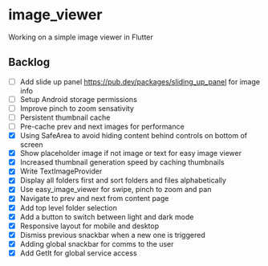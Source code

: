 # image_viewer
Working on a simple image viewer in Flutter

## Backlog
* [ ] Add slide up panel https://pub.dev/packages/sliding_up_panel for image info
* [ ] Setup Android storage permissions
* [ ] Improve pinch to zoom sensativity
* [ ] Persistent thumbnail cache
* [ ] Pre-cache prev and next images for performance
* [X] Using SafeArea to avoid hiding content behind controls on bottom of screen
* [X] Show placeholder image if not image or text for easy image viewer
* [X] Increased thumbnail generation speed by caching thumbnails
* [X] Write TextImageProvider
* [X] Display all folders first and sort folders and files alphabetically
* [X] Use easy_image_viewer for swipe, pinch to zoom and pan
* [X] Navigate to prev and next from content page
* [X] Add top level folder selection
* [X] Add a button to switch between light and dark mode
* [X] Responsive layout for mobile and desktop
* [X] Dismiss previous snackbar when a new one is triggered
* [X] Adding global snackbar for comms to the user
* [X] Add GetIt for global service access